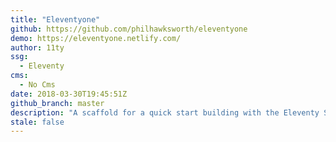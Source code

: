 ```yaml
---
title: "Eleventyone"
github: https://github.com/philhawksworth/eleventyone
demo: https://eleventyone.netlify.com/
author: 11ty
ssg:
  - Eleventy
cms:
  - No Cms
date: 2018-03-30T19:45:51Z
github_branch: master
description: "A scaffold for a quick start building with the Eleventy SSG"
stale: false
---
```

